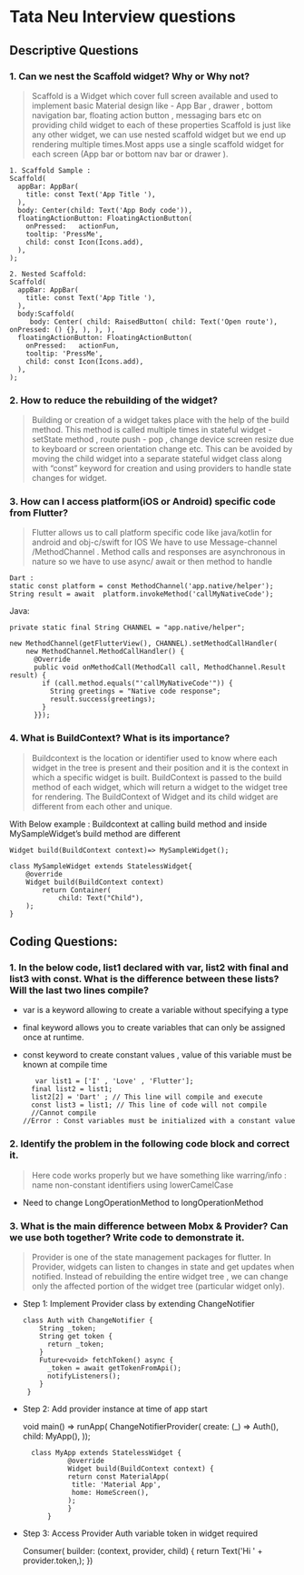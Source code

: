 # Tata Neu Interview questions

## Descriptive Questions

### **1. Can we nest the Scaffold widget? Why or Why not?**

>Scaffold is a Widget which cover full screen available and used to implement basic Material design like - App Bar , drawer , bottom navigation bar, floating action button , messaging bars etc on providing child widget to each of these properties
	Scaffold is just like any other widget, we can use nested scaffold widget but we end up rendering multiple times.Most apps use a single scaffold widget for each screen (App bar or bottom nav bar or drawer ).

    1. Scaffold Sample : 
    Scaffold(
      appBar: AppBar(
        title: const Text('App Title '),
      ),
      body: Center(child: Text('App Body code')),
      floatingActionButton: FloatingActionButton(
        onPressed:   actionFun,
        tooltip: 'PressMe',
        child: const Icon(Icons.add),
      ),
    );
    
    2. Nested Scaffold:
    Scaffold(
      appBar: AppBar(
        title: const Text('App Title '),
      ),
      body:Scaffold( 
         body: Center( child: RaisedButton( child: Text('Open route'), onPressed: () {}, ), ), ),
      floatingActionButton: FloatingActionButton(
        onPressed:   actionFun,
        tooltip: 'PressMe',
        child: const Icon(Icons.add),
      ),
    );



### **2. How to reduce the rebuilding of the widget?**

>Building or creation of a widget takes place with the help of the build method. This method is called multiple times in stateful widget - setState method , route push - pop , change device screen resize due to keyboard or screen orientation change etc.
	This can be avoided by moving the child widget into a separate stateful widget class along with “const” keyword for creation and using providers to handle state changes for widget.


### **3. How can I access platform(iOS or Android) specific code from Flutter?**
>Flutter allows us to call platform specific code like java/kotlin for android and obj-c/swift for IOS
We have to use Message-channel /MethodChannel .
	Method calls and responses are asynchronous in nature so we have to use async/ await or then method to handle

    Dart : 
    static const platform = const MethodChannel('app.native/helper');
    String result = await  platform.invokeMethod('callMyNativeCode');

Java:
	
	
	private static final String CHANNEL = "app.native/helper";
	
	new MethodChannel(getFlutterView(), CHANNEL).setMethodCallHandler(
        new MethodChannel.MethodCallHandler() {
          @Override
          public void onMethodCall(MethodCall call, MethodChannel.Result result) {
            if (call.method.equals("'callMyNativeCode'")) {
              String greetings = "Native code response";
              result.success(greetings);
            }
          }});



### **4. What is BuildContext? What is its importance?**
	

>Buildcontext is the location or identifier used to know where each widget in the tree is present and their position and it is the context in which a specific widget is built.
	BuildContext is passed to the build method of each widget, which will return a widget to the widget tree for rendering. The BuildContext of Widget and its child widget are different from each other and unique.
	
With Below example : Buildcontext at calling build method and inside MySampleWidget’s build method are different 

    Widget build(BuildContext context)=> MySampleWidget();
    
    class MySampleWidget extends StatelessWidget{
        @override 
        Widget build(BuildContext context)  
            return Container(
                child: Text("Child"),
        );
    }



## Coding Questions:

### **1. In the below code, list1 declared with var, list2 with final and list3 with const. What is the difference between these lists? Will the last two lines compile?**

- var is a keyword allowing to create a variable without specifying a type
- final keyword allows you to create variables that can only be assigned once at runtime.
- const keyword to create constant values , value of this variable must be known at compile time

		 var list1 = ['I' , 'Love' , 'Flutter'];
    	final list2 = list1;
    	list2[2] = 'Dart' ; // This line will compile and execute  
    	const list3 = list1; // This line of code will not compile 
        //Cannot compile
      //Error : Const variables must be initialized with a constant value

### **2. Identify the problem in the following code block and correct it.**

>Here code works properly but we have something like warring/info :
name non-constant identifiers using lowerCamelCase 
- Need to change LongOperationMethod  to longOperationMethod



### **3. What is the main difference between Mobx & Provider? Can we use both together? Write code to demonstrate it.**

>Provider is one of the state management packages for flutter. In Provider, widgets can listen to changes in state and get updates when notified. Instead of rebuilding the entire widget tree , we can change only the affected portion of the widget tree (particular widget only).

- Step 1: Implement Provider class by extending ChangeNotifier

    
      
      class Auth with ChangeNotifier {
	      String _token;
	      String get token {
	        return _token;
	      }
	      Future<void> fetchToken() async {
	        _token = await getTokenFromApi();
	        notifyListeners();
	      }
       }
   

- Step 2: Add provider instance at time of app start

    void main() => runApp(
    	  ChangeNotifierProvider<Auth>(
    	  create: (_) => Auth(),
    	  child: MyApp(),
    	  ));   
        
        class MyApp extends StatelessWidget {
        	     @override
        	     Widget build(BuildContext context) {
        	     return const MaterialApp(
        	      title: 'Material App',
        	      home: HomeScreen(),
        	     );
        	     }
            }

- Step 3: Access Provider Auth variable token in widget required
 

    Consumer<Auth>(
    	    builder: (context, provider, child) {
    	    return Text('Hi ' + provider.token,);
    })
